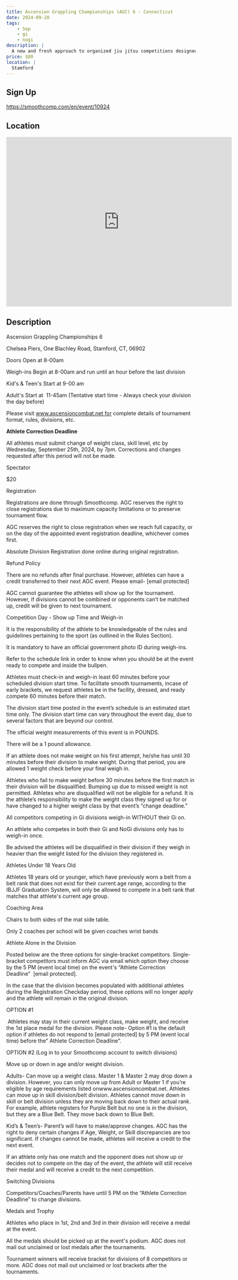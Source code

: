 ```yaml
---
title: Ascension Grappling Championships (AGC) 6 - Connecticut
date: 2024-09-28
tags:
    - Sep
    - gi 
    - nogi 
description: |
  A new and fresh approach to organized jiu jitsu competitions designed around the athlete and spectator experience by providing an organized, clean, timely, and entertaining event
price: $80
location: |
  Stamford
---
```

## Sign Up
https://smoothcomp.com/en/event/10924

## Location
<iframe src="https://www.google.com/maps/embed?pb=!1m18!1m12!1m3!1d12345.6789!2d-73.5161372!3d41.0515430!2m3!1f0!2f0!3f0!3m2!1i1024!2i768!4f13.1!3m3!1m2!1s0x0%3A0x0!2z41.0515430!5e0!3m2!1sen!2sus!4v1234567890" width="600" height="450" style="border:0;" allowfullscreen="" loading="lazy"></iframe>

## Description
Ascension Grappling Championships 6


Chelsea Piers, One Blachley Road, Stamford, CT, 06902


Doors Open at 8-00am


Weigh-ins Begin at 8-00am and run until an hour before the last division


Kid's & Teen's Start at 9-00 am


Adult's Start at  11-45am (Tentative start time - Always check your division the day before)


Please visit www.ascensioncombat.net for complete details of tournament format, rules, divisions, etc.


****Athlete Correction Deadline****


All athletes must submit change of weight class, skill level, etc by Wednesday, September 25th, 2024, by 7pm. Corrections and changes requested after this period will not be made. 


Spectator


$20


Registration



Registrations are done through Smoothcomp. AGC reserves the right to close registrations due to maximum capacity limitations or to preserve tournament flow. 


AGC reserves the right to close registration when we reach full capacity, or on the day of the appointed event registration deadline, whichever comes first.


Absolute Division Registration done online during original registration.



Refund Policy



There are no refunds after final purchase. However, athletes can have a credit transferred to their next AGC event. Please email- [email protected]


AGC cannot guarantee the athletes will show up for the tournament. However, if divisions cannot be combined or opponents can’t be matched up, credit will be given to next tournament.



Competition Day - Show up Time and Weigh-in



It is the responsibility of the athlete to be knowledgeable of the rules and guidelines pertaining to the sport (as outlined in the Rules Section).


It is mandatory to have an official government photo ID during weigh-ins.


Refer to the schedule link in order to know when you should be at the event ready to compete and inside the bullpen.


Athletes must check-in and weigh-in least 60 minutes before your scheduled division start time. To facilitate smooth tournaments, incase of early brackets, we request athletes be in the facility, dressed, and ready compete 60 minutes before their match.


The division start time posted in the event’s schedule is an estimated start time only. The division start time can vary throughout the event day, due to several factors that are beyond our control.


The official weight measurements of this event is in POUNDS.


There will be a 1 pound allowance.


If an athlete does not make weight on his first attempt, he/she has until 30 minutes before their division to make weight. During that period, you are allowed 1 weight check before your final weigh in.


Athletes who fail to make weight before 30 minutes before the first match in their division will be disqualified. Bumping up due to missed weight is not permitted. Athletes who are disqualified will not be eligible for a refund. It is the athlete’s responsibility to make the weight class they signed up for or have changed to a higher weight class by that event’s “change deadline.”


All competitors competing in Gi divisions weigh-in WITHOUT their Gi on.


An athlete who competes in both their Gi and NoGi divisions only has to weigh-in once.


Be advised the athletes will be disqualified in their division if they weigh in heavier than the weight listed for the division they registered in.



Athletes Under 18 Years Old



Athletes 18 years old or younger, which have previously worn a belt from a belt rank that does not exist for their current age range, according to the IBJJF Graduation System, will only be allowed to compete in a belt rank that matches that athlete's current age group.



Coaching Area



Chairs to both sides of the mat side table.


Only 2 coaches per school will be given coaches wrist bands



Athlete Alone in the Division



Posted below are the three options for single-bracket competitors. Single-bracket competitors must inform AGC via email which option they choose by the 5 PM (event local time) on the event's “Athlete Correction Deadline”  [email protected].


In the case that the division becomes populated with additional athletes during the Registration Checkday period, these options will no longer apply and the athlete will remain in the original division.



OPTION #1



 Athletes may stay in their current weight class, make weight, and receive the 1st place medal for the division. Please note- Option #1 is the default option if athletes do not respond to [email protected] by 5 PM (event local time) before the” Athlete Correction Deadline”.



OPTION #2 (Log in to your Smoothcomp account to switch divisions)



Move up or down in age and/or weight division.




Adults- Can move up a weight class. Master 1 & Master 2 may drop down a division. However, you can only move up from Adult or Master 1 if you’re eligible by age requirements listed onwww.ascensioncombat.net. Athletes can move up in skill division/belt division. Athletes cannot move down in skill or belt division unless they are moving back down to their actual rank. For example, athlete registers for Purple Belt but no one is in the division, but they are a Blue Belt. They move back down to Blue Belt.




Kid’s & Teen’s- Parent’s will have to make/approve changes. AGC has the right to deny certain changes if Age, Weight, or Skill discrepancies are too significant. If changes cannot be made, athletes will receive a credit to the next event. 



If an athlete only has one match and the opponent does not show up or decides not to compete on the day of the event, the athlete will still receive their medal and will receive a credit to the next competition. 


Switching Divisions



Competitors/Coaches/Parents have until 5 PM on the “Athlete Correction Deadline” to change divisions.



Medals and Trophy



Athletes who place in 1st, 2nd and 3rd in their division will receive a medal at the event.


All the medals should be picked up at the event's podium. AGC does not mail out unclaimed or lost medals after the tournaments.


Tournament winners will receive bracket for divisions of 8 competitors or more. AGC does not mail out unclaimed or lost brackets after the tournaments.